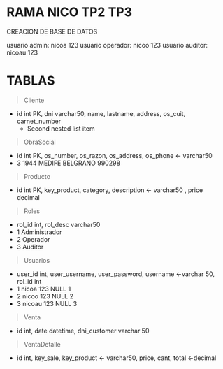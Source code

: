# RAMA NICO TP2 TP3
CREACION DE BASE DE DATOS

usuario admin: nicoa 123
usuario operador: nicoo 123
usuario auditor: nicoau 123

# TABLAS

> Cliente
 - id int PK, dni varchar50, name, lastname, address, os_cuit, carnet_number
     - Second nested list item
> ObraSocial
 - id int PK, os_number, os_razon, os_address, os_phone <- varchar50
  - 3	1944	MEDIFE	BELGRANO	990298
> Producto
 - id int PK, key_product, category, description <- varchar50 , price decimal
> Roles
 - rol_id int, rol_desc varchar50
  - 1	Administrador
  - 2	Operador
  - 3	Auditor
> Usuarios
  - user_id int, user_username, user_password, username <-varchar 50, rol_id int
  - 1	nicoa	123	 	NULL  1
  - 2	nicoo	123	 	NULL  2
  - 3	nicoau	123	 	NULL  3
> Venta
- id int, date datetime, dni_customer varchar 50

> VentaDetalle
- id int, key_sale, key_product <- varchar50, price, cant, total <-decimal